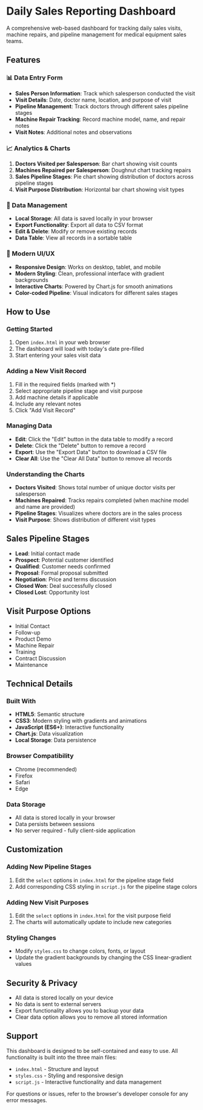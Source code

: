 # Daily Sales Reporting Dashboard

A comprehensive web-based dashboard for tracking daily sales visits, machine repairs, and pipeline management for medical equipment sales teams.

## Features

### 📊 Data Entry Form
- **Sales Person Information**: Track which salesperson conducted the visit
- **Visit Details**: Date, doctor name, location, and purpose of visit
- **Pipeline Management**: Track doctors through different sales pipeline stages
- **Machine Repair Tracking**: Record machine model, name, and repair notes
- **Visit Notes**: Additional notes and observations

### 📈 Analytics & Charts
1. **Doctors Visited per Salesperson**: Bar chart showing visit counts
2. **Machines Repaired per Salesperson**: Doughnut chart tracking repairs
3. **Sales Pipeline Stages**: Pie chart showing distribution of doctors across pipeline stages
4. **Visit Purpose Distribution**: Horizontal bar chart showing visit types

### 💾 Data Management
- **Local Storage**: All data is saved locally in your browser
- **Export Functionality**: Export all data to CSV format
- **Edit & Delete**: Modify or remove existing records
- **Data Table**: View all records in a sortable table

### 🎨 Modern UI/UX
- **Responsive Design**: Works on desktop, tablet, and mobile
- **Modern Styling**: Clean, professional interface with gradient backgrounds
- **Interactive Charts**: Powered by Chart.js for smooth animations
- **Color-coded Pipeline**: Visual indicators for different sales stages

## How to Use

### Getting Started
1. Open `index.html` in your web browser
2. The dashboard will load with today's date pre-filled
3. Start entering your sales visit data

### Adding a New Visit Record
1. Fill in the required fields (marked with *)
2. Select appropriate pipeline stage and visit purpose
3. Add machine details if applicable
4. Include any relevant notes
5. Click "Add Visit Record"

### Managing Data
- **Edit**: Click the "Edit" button in the data table to modify a record
- **Delete**: Click the "Delete" button to remove a record
- **Export**: Use the "Export Data" button to download a CSV file
- **Clear All**: Use the "Clear All Data" button to remove all records

### Understanding the Charts
- **Doctors Visited**: Shows total number of unique doctor visits per salesperson
- **Machines Repaired**: Tracks repairs completed (when machine model and name are provided)
- **Pipeline Stages**: Visualizes where doctors are in the sales process
- **Visit Purpose**: Shows distribution of different visit types

## Sales Pipeline Stages
- **Lead**: Initial contact made
- **Prospect**: Potential customer identified
- **Qualified**: Customer needs confirmed
- **Proposal**: Formal proposal submitted
- **Negotiation**: Price and terms discussion
- **Closed Won**: Deal successfully closed
- **Closed Lost**: Opportunity lost

## Visit Purpose Options
- Initial Contact
- Follow-up
- Product Demo
- Machine Repair
- Training
- Contract Discussion
- Maintenance

## Technical Details

### Built With
- **HTML5**: Semantic structure
- **CSS3**: Modern styling with gradients and animations
- **JavaScript (ES6+)**: Interactive functionality
- **Chart.js**: Data visualization
- **Local Storage**: Data persistence

### Browser Compatibility
- Chrome (recommended)
- Firefox
- Safari
- Edge

### Data Storage
- All data is stored locally in your browser
- Data persists between sessions
- No server required - fully client-side application

## Customization

### Adding New Pipeline Stages
1. Edit the `select` options in `index.html` for the pipeline stage field
2. Add corresponding CSS styling in `script.js` for the pipeline stage colors

### Adding New Visit Purposes
1. Edit the `select` options in `index.html` for the visit purpose field
2. The charts will automatically update to include new categories

### Styling Changes
- Modify `styles.css` to change colors, fonts, or layout
- Update the gradient backgrounds by changing the CSS linear-gradient values

## Security & Privacy
- All data is stored locally on your device
- No data is sent to external servers
- Export functionality allows you to backup your data
- Clear data option allows you to remove all stored information

## Support
This dashboard is designed to be self-contained and easy to use. All functionality is built into the three main files:
- `index.html` - Structure and layout
- `styles.css` - Styling and responsive design
- `script.js` - Interactive functionality and data management

For questions or issues, refer to the browser's developer console for any error messages.
